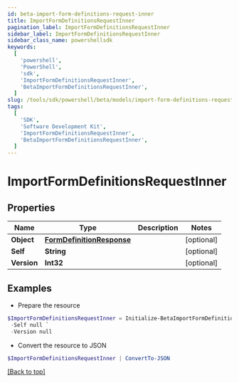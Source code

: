 ```yaml
---
id: beta-import-form-definitions-request-inner
title: ImportFormDefinitionsRequestInner
pagination_label: ImportFormDefinitionsRequestInner
sidebar_label: ImportFormDefinitionsRequestInner
sidebar_class_name: powershellsdk
keywords:
  [
    'powershell',
    'PowerShell',
    'sdk',
    'ImportFormDefinitionsRequestInner',
    'BetaImportFormDefinitionsRequestInner',
  ]
slug: /tools/sdk/powershell/beta/models/import-form-definitions-request-inner
tags:
  [
    'SDK',
    'Software Development Kit',
    'ImportFormDefinitionsRequestInner',
    'BetaImportFormDefinitionsRequestInner',
  ]
---
```


# ImportFormDefinitionsRequestInner

## Properties

| Name | Type | Description | Notes |
| --- | --- | --- | --- |
| **Object** | [**FormDefinitionResponse**](form-definition-response) |  | [optional] |
| **Self** | **String** |  | [optional] |
| **Version** | **Int32** |  | [optional] |

## Examples

- Prepare the resource

```powershell
$ImportFormDefinitionsRequestInner = Initialize-BetaImportFormDefinitionsRequestInner  -Object null `
 -Self null `
 -Version null
```

- Convert the resource to JSON

```powershell
$ImportFormDefinitionsRequestInner | ConvertTo-JSON
```

[[Back to top]](#)

